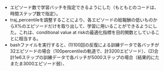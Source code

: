 * エピソード数で学習バッチを指定できるようにした（もともとのコードは、時間ステップ数で指定）。
* traj_percentileを調整することにより、各エピソードの総報酬の低いものからX%のエピソードだけを取り出して、学習に用いることができるようにした。これは、conditional value at riskの最適化指標を目的関数としていることに相当する。
* bashファイルを実行すると、(1)100回の反復による訓練データで各バッチが32エピソードの場合（100percentileの軌道で、計3200エピソード）、(2)合計1e6ステップの訓練データで各バッチが5000ステップの場合（結果的にたまたま3000エピソード弱）、

